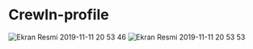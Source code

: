 # CrewIn-profile

![Ekran Resmi 2019-11-11 20 53 46](https://user-images.githubusercontent.com/37477789/68609284-ebd69b00-04c5-11ea-94d0-7cc00b00b8fa.png)
![Ekran Resmi 2019-11-11 20 53 53](https://user-images.githubusercontent.com/37477789/68609294-ef6a2200-04c5-11ea-85b5-a6c4fe69eccc.png)
